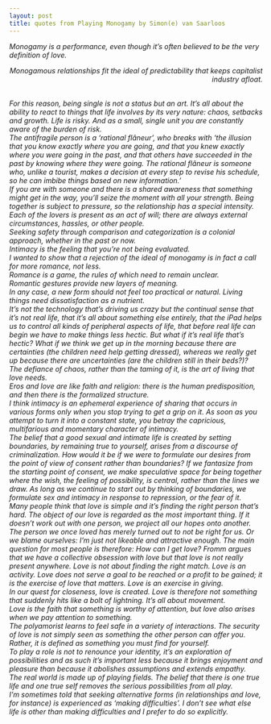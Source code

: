 ```yaml
---
layout: post
title: quotes from Playing Monogamy by Simon(e) van Saarloos
---
```


<div style="font-style:italic;">
Monogamy is a performance, even though it’s often believed to be the very definition of love.
<br>
<p style="text-align:right;">Monogamous relationships fit the ideal of predictability that keeps capitalist industry afloat.</p>
<br>
For this reason, being single is not a status but an art. It’s all about the ability to react to things that life involves by its very nature: chaos, setbacks and growth. Life is risky. And as a small, single unit you are constantly aware of the burden of risk.
<br>
The antifragile person is a ‘rational flâneur’, who breaks with ‘the illusion that you know exactly where you are going, and that you knew exactly where you were going in the past, and that others have succeeded in the past by knowing where they were going. The rational flâneur is someone who, unlike a tourist, makes a decision at every step to revise his schedule, so he can imbibe things based on new information.’
<br>
If you are with someone and there is a shared awareness that something might get in the way, you’ll seize the moment with all your strength. Being together is subject to pressure, so the relationship has a special intensity. Each of the lovers is present as an act of will; there are always external circumstances, hassles, or other people.
<br>
Seeking safety through comparison and categorization is a colonial approach, whether in the past or now.
<br>
Intimacy is the feeling that you’re not being evaluated.
<br>
I wanted to show that a rejection of the ideal of monogamy is in fact a call for more romance, not less.
<br>
Romance is a game, the rules of which need to remain unclear.
<br>
Romantic gestures provide new layers of meaning.
<br>
In any case, a new form should not feel too practical or natural. Living things need dissatisfaction as a nutrient.
<br>
It’s not the technology that’s driving us crazy but the continual sense that it’s not real life, that it’s all about something else entirely, that the iPad helps us to control all kinds of peripheral aspects of life, that before real life can begin we have to make things less hectic. But what if it’s real life that’s hectic? What if we think we get up in the morning because there are certainties (the children need help getting dressed), whereas we really get up because there are uncertainties (are the children still in their beds?)?
<br>
The defiance of chaos, rather than the taming of it, is the art of living that love needs.
<br>
Eros and love are like faith and religion: there is the human predisposition, and then there is the formalized structure.
<br>
I think intimacy is an ephemeral experience of sharing that occurs in various forms only when you stop trying to get a grip on it. As soon as you attempt to turn it into a constant state, you betray the capricious, multifarious and momentary character of intimacy.
<br>
The belief that a good sexual and intimate life is created by setting boundaries, by remaining true to yourself, arises from a discourse of criminalization. How would it be if we were to formulate our desires from the point of view of consent rather than boundaries? If we fantasize from the starting point of consent, we make speculative space for being together where the wish, the feeling of possibility, is central, rather than the lines we draw. As long as we continue to start out by thinking of boundaries, we formulate sex and intimacy in response to repression, or the fear of it.
<br>
Many people think that love is simple and it’s finding the right person that’s hard. The object of our love is regarded as the most important thing. If it doesn’t work out with one person, we project all our hopes onto another. The person we once loved has merely turned out to not be right for us. Or we blame ourselves: I’m just not likeable and attractive enough. The main question for most people is therefore: How can I get love? Fromm argues that we have a collective obsession with love but that love is not really present anywhere. Love is not about finding the right match. Love is an activity. Love does not serve a goal to be reached or a profit to be gained; it is the exercise of love that matters. Love is an exercise in giving.
<br>
In our quest for closeness, love is created. Love is therefore not something that suddenly hits like a bolt of lightning. It’s all about movement.
<br>
Love is the faith that something is worthy of attention, but love also arises when we pay attention to something.
<br>
The polyamorist learns to feel safe in a variety of interactions. The security of love is not simply seen as something the other person can offer you. Rather, it is defined as something you must find for yourself.
<br>
To play a role is not to renounce your identity, it’s an exploration of possibilities and as such it’s important less because it brings enjoyment and pleasure than because it abolishes assumptions and extends empathy.
<br>
The real world is made up of playing fields. The belief that there is one true life and one true self removes the serious possibilities from all play.
<br>
I’m sometimes told that seeking alternative forms (in relationships and love, for instance) is experienced as ‘making difficulties’. I don’t see what else life is other than making difficulties and I prefer to do so explicitly. 

</div>

